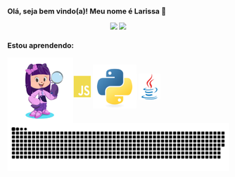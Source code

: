 ### Olá, seja bem vindo(a)! Meu nome é Larissa 👋
<div align="center">
  <img height="150em" src="https://github-readme-stats.vercel.app/api?username=larissie&show_icons=true&theme=nightowl&include_all_commits=true&count_public=true"/>
  <img height="150em" src="https://github-readme-stats.vercel.app/api/top-langs/?username=larissie&layout=compact&langs_count=7&theme=nightowl"/>
</div>

### Estou aprendendo:

 <img align="left" alt="octocat" height="150" width="150" src="https://github.com/larissie/larissie/blob/3def620b4db7351956d8f747b7ea1dbf834aab43/octocat-1664052916701.png">
<div style="display: inline_block"><br>
  <img align="center" alt="Js" height="50" width="40" src="https://raw.githubusercontent.com/devicons/devicon/master/icons/javascript/javascript-plain.svg">
  <img align="center" alt="Python" height="100" width="100" src="https://raw.githubusercontent.com/devicons/devicon/master/icons/python/python-original.svg">
  <img align="center" alt="Java" height="60" width="50" src="https://raw.githubusercontent.com/devicons/devicon/master/icons/java/java-original.svg">
  
  
 

![Snake animation](https://github.com/larissie/larissie/blob/output/github-contribution-grid-snake.svg) 

          
